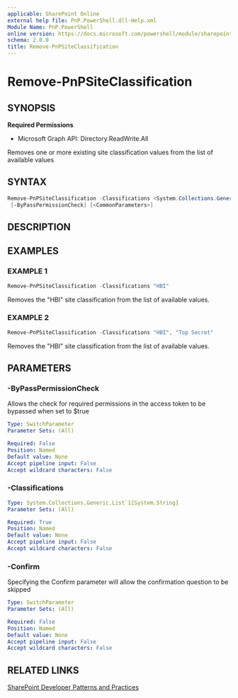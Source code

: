 ```yaml
---
applicable: SharePoint Online
external help file: PnP.PowerShell.dll-Help.xml
Module Name: PnP.PowerShell
online version: https://docs.microsoft.com/powershell/module/sharepoint-pnp/remove-pnpsiteclassification
schema: 2.0.0
title: Remove-PnPSiteClassification
---
```


# Remove-PnPSiteClassification

## SYNOPSIS

**Required Permissions**

  * Microsoft Graph API: Directory.ReadWrite.All

Removes one or more existing site classification values from the list of available values

## SYNTAX

```powershell
Remove-PnPSiteClassification -Classifications <System.Collections.Generic.List`1[System.String]> 
 [-ByPassPermissionCheck] [<CommonParameters>]
```

## DESCRIPTION

## EXAMPLES

### EXAMPLE 1
```powershell
Remove-PnPSiteClassification -Classifications "HBI"
```

Removes the "HBI" site classification from the list of available values.

### EXAMPLE 2
```powershell
Remove-PnPSiteClassification -Classifications "HBI", "Top Secret"
```

Removes the "HBI" site classification from the list of available values.

## PARAMETERS

### -ByPassPermissionCheck
Allows the check for required permissions in the access token to be bypassed when set to $true

```yaml
Type: SwitchParameter
Parameter Sets: (All)

Required: False
Position: Named
Default value: None
Accept pipeline input: False
Accept wildcard characters: False
```

### -Classifications

```yaml
Type: System.Collections.Generic.List`1[System.String]
Parameter Sets: (All)

Required: True
Position: Named
Default value: None
Accept pipeline input: False
Accept wildcard characters: False
```

### -Confirm
Specifying the Confirm parameter will allow the confirmation question to be skipped

```yaml
Type: SwitchParameter
Parameter Sets: (All)

Required: False
Position: Named
Default value: None
Accept pipeline input: False
Accept wildcard characters: False
```

## RELATED LINKS

[SharePoint Developer Patterns and Practices](https://aka.ms/sppnp)
